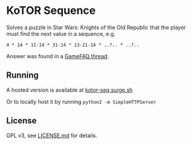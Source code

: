 # KoTOR Sequence

Solves a puzzle in Star Wars: Knights of the Old Republic that the player must
find the next value in a sequence, e.g.

`4 * 14 * 11-14 * 31-14 * 13-21-14 * ..?.. * ..?..`

Answer was found in a [GameFAQ thread](https://www.gamefaqs.com/boards/516675-star-wars-knights-of-the-old-republic/50891725).

## Running

A hosted version is available at [kotor-seq.surge.sh](https://kotor-seq.surge.sh/)

Or to locally host it by running `python2 -m SimpleHTTPServer`

## License

GPL v3, see [LICENSE.md](./LICENSE.md) for details.
